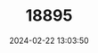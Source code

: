 ---
title: "18895"
category: "Pethia nigrofasciata"
draft: false
date: 2024-02-22 13:03:50
languages:
  English: ["Black Ruby Barb"]
---